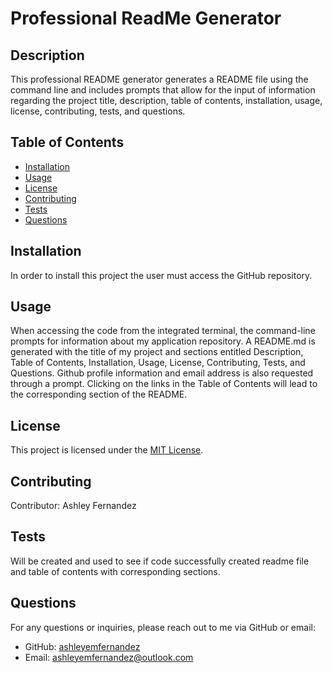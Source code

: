 
  # Professional ReadMe Generator
  
  ## Description
  This professional README generator generates a README file using the command line and includes prompts that allow for the input of information regarding the project title, description, table of contents, installation, usage, license, contributing, tests, and questions.

  ## Table of Contents
  - [Installation](#installation)
  - [Usage](#usage)
  - [License](#license)
  - [Contributing](#contributing)
  - [Tests](#tests)
  - [Questions](#questions)
  
  ## Installation
  In order to install this project the user must access the GitHub repository.
  
  ## Usage
  When accessing the code from the integrated terminal, the command-line prompts for information about my application repository. A README.md is generated with the title of my project and sections entitled Description, Table of Contents, Installation, Usage, License, Contributing, Tests, and Questions. Github profile information and email address is also requested through a prompt. Clicking on the links in the Table of Contents will lead to the corresponding section of the README.
  
  ## License
  This project is licensed under the [MIT License](https://opensource.org/licenses/MIT).
  
  ## Contributing
  Contributor: Ashley Fernandez
  
  ## Tests
  Will be created and used to see if code successfully created readme file and table of contents with corresponding sections.
  

  ## Questions
  For any questions or inquiries, please reach out to me via GitHub or email:
  - GitHub: [ashleyemfernandez](https://github.com/ashleyemfernandez)
  - Email: ashleyemfernandez@outlook.com
  